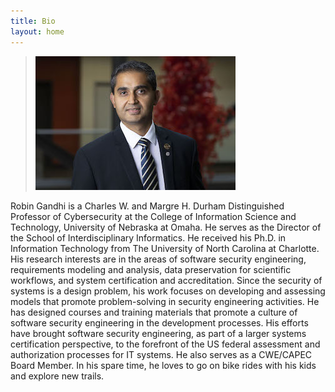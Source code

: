 ```yaml
---
title: Bio
layout: home
---
```


> ![img](img/robin.jpg) 

Robin Gandhi is a Charles W. and Margre H. Durham Distinguished Professor of Cybersecurity at the College of Information Science and Technology, University of Nebraska at Omaha. He serves as the Director of the School of Interdisciplinary Informatics. He received his Ph.D. in Information Technology from The University of North Carolina at Charlotte. His research interests are in the areas of software security engineering, requirements modeling and analysis, data preservation for scientific workflows, and system certification and accreditation. Since the security of systems is a design problem, his work focuses on developing and assessing models that promote problem-solving in security engineering activities. He has designed courses and training materials that promote a culture of software security engineering in the development processes. His efforts have brought software security engineering, as part of a larger systems certification perspective, to the forefront of the US federal assessment and authorization processes for IT systems. He also serves as a CWE/CAPEC Board Member. In his spare time, he loves to go on bike rides with his kids and explore new trails.   
